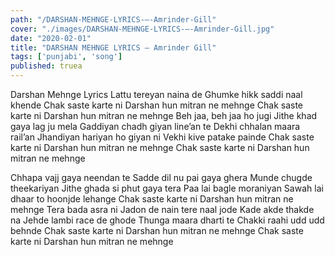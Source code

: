 ```yaml
---
path: "/DARSHAN-MEHNGE-LYRICS-–-Amrinder-Gill"
cover: "./images/DARSHAN-MEHNGE-LYRICS-–-Amrinder-Gill.jpg"
date: "2020-02-01"
title: "DARSHAN MEHNGE LYRICS – Amrinder Gill"
tags: ['punjabi', 'song']
published: truea
---
```


Darshan Mehnge Lyrics
Lattu tereyan naina de
Ghumke hikk saddi naal khende
Chak saste karte ni
Darshan hun mitran ne mehnge
Chak saste karte ni
Darshan hun mitran ne mehnge
Beh jaa, beh jaa ho jugi
Jithe khad gaya lag ju mela
Gaddiyan chadh giyan line’an te
Dekhi chhalan maara rail’an
Jhandiyan hariyan ho giyan ni
Vekhi kive patake painde
Chak saste karte ni
Darshan hun mitran ne mehnge
Chak saste karte ni
Darshan hun mitran ne mehnge






Chhapa vajj gaya neendan te
Sadde dil nu pai gaya ghera
Munde chugde theekariyan
Jithe ghada si phut gaya tera
Paa lai bagle moraniyan
Sawah lai dhaar to hoonjde lehange
Chak saste karte ni
Darshan hun mitran ne mehnge
Tera bada asra ni
Jadon de nain tere naal jode
Kade akde thakde na
Jehde lambi race de ghode
Thunga maara dharti te
Chakki raahi udd udd behnde
Chak saste karte ni
Darshan hun mitran ne mehnge
Chak saste karte ni
Darshan hun mitran ne mehnge
